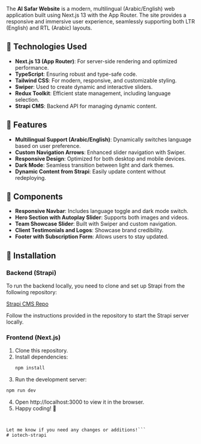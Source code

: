 

The **Al Safar Website** is a modern, multilingual (Arabic/English) web application built using Next.js 13 with the App Router. The site provides a responsive and immersive user experience, seamlessly supporting both LTR (English) and RTL (Arabic) layouts.

## 🚀 Technologies Used
- **Next.js 13 (App Router)**: For server-side rendering and optimized performance.
- **TypeScript**: Ensuring robust and type-safe code.
- **Tailwind CSS**: For modern, responsive, and customizable styling.
- **Swiper**: Used to create dynamic and interactive sliders.
- **Redux Toolkit**: Efficient state management, including language selection.
- **Strapi CMS**: Backend API for managing dynamic content.

## 🌟 Features
- **Multilingual Support (Arabic/English)**: Dynamically switches language based on user preference.
- **Custom Navigation Arrows**: Enhanced slider navigation with Swiper.
- **Responsive Design**: Optimized for both desktop and mobile devices.
- **Dark Mode**: Seamless transition between light and dark themes.
- **Dynamic Content from Strapi**: Easily update content without redeploying.

## 🧩 Components
- **Responsive Navbar**: Includes language toggle and dark mode switch.
- **Hero Section with Autoplay Slider**: Supports both images and videos.
- **Team Showcase Slider**: Built with Swiper and custom navigation.
- **Client Testimonials and Logos**: Showcase brand credibility.
- **Footer with Subscription Form**: Allows users to stay updated.

## 📝 Installation

### Backend (Strapi)
To run the backend locally, you need to clone and set up Strapi from the following repository:

[Strapi CMS Repo](https://github.com/abubakryosry/io-strapi)

Follow the instructions provided in the repository to start the Strapi server locally.

### Frontend (Next.js)
1. Clone this repository.
2. Install dependencies:
   ```bash
   npm install

3. Run the development server:

```bash
npm run dev
```
4. Open http://localhost:3000 to view it in the browser.
5. Happy coding! 🚀

```vbnet


Let me know if you need any changes or additions!```
#   i o t e c h - s t r a p i  
 